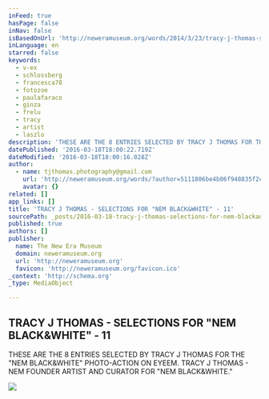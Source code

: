 ```yaml
---
inFeed: true
hasPage: false
inNav: false
isBasedOnUrl: 'http://neweramuseum.org/words/2014/3/23/tracy-j-thomas-selections-for-nem-blackwhite-11'
inLanguage: en
starred: false
keywords:
  - v-ex
  - schlossberg
  - francesca78
  - fotozoe
  - paulafaraco
  - ginza
  - frelu
  - tracy
  - artist
  - laszlo
description: 'THESE ARE THE 8 ENTRIES SELECTED BY TRACY J THOMAS FOR THE "NEM BLACK&WHITE" PHOTO-ACTION ON EYEEM. TRACY J THOMAS - NEM FOUNDER ARTIST AND CURATOR FOR "NEM BLACK&WHITE."'
datePublished: '2016-03-18T18:00:22.719Z'
dateModified: '2016-03-18T18:00:16.028Z'
author:
  - name: tjthomas.photography@gmail.com
    url: 'http://neweramuseum.org/words/?author=5111806be4b06f948835f2ca'
    avatar: {}
related: []
app_links: []
title: 'TRACY J THOMAS - SELECTIONS FOR "NEM BLACK&WHITE" - 11'
sourcePath: _posts/2016-03-18-tracy-j-thomas-selections-for-nem-blackandwhite-11.md
published: true
authors: []
publisher:
  name: The New Era Museum
  domain: neweramuseum.org
  url: 'http://neweramuseum.org'
  favicon: 'http://neweramuseum.org/favicon.ico'
_context: 'http://schema.org'
_type: MediaObject

---
```

<article style=""><h1>TRACY J THOMAS - SELECTIONS FOR "NEM BLACK&amp;WHITE" - 11</h1><p>THESE ARE THE 8 ENTRIES SELECTED BY TRACY J THOMAS FOR THE "NEM BLACK&amp;WHITE" PHOTO-ACTION ON EYEEM. TRACY J THOMAS - NEM FOUNDER ARTIST AND CURATOR FOR "NEM BLACK&amp;WHITE."</p><img src="http://static1.squarespace.com/static/50e5b834e4b0837383d7bb18/t/532f35fee4b08e1b0a1a335e/1395602943253/?format=1000w" /></article>